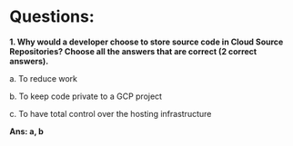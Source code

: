 # Questions:

**1. Why would a developer choose to store source code in Cloud Source Repositories? Choose all the answers that are correct (2 correct answers).**

a. To reduce work

b. To keep code private to a GCP project

c. To have total control over the hosting infrastructure

**Ans: a, b**

<br/>
